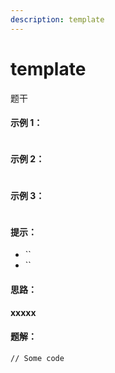 ```yaml
---
description: template
---
```


# template

题干

#### **示例 1：**

```
```

#### **示例 2：**

```
```

#### **示例 3：**

```
```

#### **提示：**

* ``
* ``

#### **思路：**

**xxxxx**

#### 题解：

```
// Some code
```
